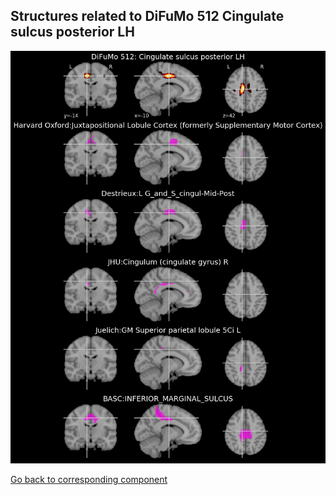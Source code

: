 


## Structures related to DiFuMo 512 Cingulate sulcus posterior LH

![493](493.jpg "Structures related to DiFuMo 512 Cingulate sulcus posterior LH")

[Go back to corresponding component](https://parietal-inria.github.io/DiFuMo/512/html/493.html)